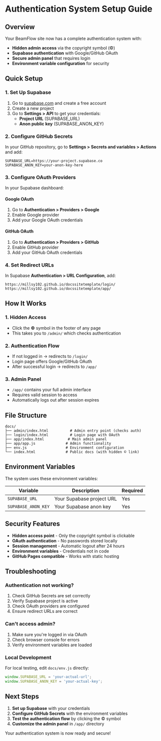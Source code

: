 # Authentication System Setup Guide

## Overview

Your BeamFlow site now has a complete authentication system with:
- **Hidden admin access** via the copyright symbol (©)
- **Supabase authentication** with Google/GitHub OAuth
- **Secure admin panel** that requires login
- **Environment variable configuration** for security

## Quick Setup

### 1. Set Up Supabase

1. Go to [supabase.com](https://supabase.com) and create a free account
2. Create a new project
3. Go to **Settings > API** to get your credentials:
   - **Project URL** (SUPABASE_URL)
   - **Anon public key** (SUPABASE_ANON_KEY)

### 2. Configure GitHub Secrets

In your GitHub repository, go to **Settings > Secrets and variables > Actions** and add:

```
SUPABASE_URL=https://your-project.supabase.co
SUPABASE_ANON_KEY=your-anon-key-here
```

### 3. Configure OAuth Providers

In your Supabase dashboard:

#### Google OAuth
1. Go to **Authentication > Providers > Google**
2. Enable Google provider
3. Add your Google OAuth credentials

#### GitHub OAuth
1. Go to **Authentication > Providers > GitHub**
2. Enable GitHub provider
3. Add your GitHub OAuth credentials

### 4. Set Redirect URLs

In Supabase **Authentication > URL Configuration**, add:
```
https://millsy102.github.io/docssitetemplate/login/
https://millsy102.github.io/docssitetemplate/app/
```

## How It Works

### 1. Hidden Access
- Click the **©** symbol in the footer of any page
- This takes you to `/admin/` which checks authentication

### 2. Authentication Flow
- If not logged in → redirects to `/login/`
- Login page offers Google/GitHub OAuth
- After successful login → redirects to `/app/`

### 3. Admin Panel
- `/app/` contains your full admin interface
- Requires valid session to access
- Automatically logs out after session expires

## File Structure

```
docs/
├── admin/index.html          # Admin entry point (checks auth)
├── login/index.html          # Login page with OAuth
├── app/index.html           # Main admin panel
├── app/app.js              # Admin functionality
├── env.js                  # Environment configuration
└── index.html              # Public docs (with hidden © link)
```

## Environment Variables

The system uses these environment variables:

| Variable | Description | Required |
|----------|-------------|----------|
| `SUPABASE_URL` | Your Supabase project URL | Yes |
| `SUPABASE_ANON_KEY` | Your Supabase anon key | Yes |

## Security Features

- **Hidden access point** - Only the copyright symbol is clickable
- **OAuth authentication** - No passwords stored locally
- **Session management** - Automatic logout after 24 hours
- **Environment variables** - Credentials not in code
- **GitHub Pages compatible** - Works with static hosting

## Troubleshooting

### Authentication not working?
1. Check GitHub Secrets are set correctly
2. Verify Supabase project is active
3. Check OAuth providers are configured
4. Ensure redirect URLs are correct

### Can't access admin?
1. Make sure you're logged in via OAuth
2. Check browser console for errors
3. Verify environment variables are loaded

### Local Development
For local testing, edit `docs/env.js` directly:
```javascript
window.SUPABASE_URL = 'your-actual-url';
window.SUPABASE_ANON_KEY = 'your-actual-key';
```

## Next Steps

1. **Set up Supabase** with your credentials
2. **Configure GitHub Secrets** with the environment variables
3. **Test the authentication flow** by clicking the © symbol
4. **Customize the admin panel** in `/app/` directory

Your authentication system is now ready and secure!
